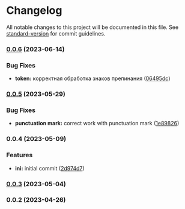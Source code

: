 # Changelog

All notable changes to this project will be documented in this file. See [standard-version](https://github.com/conventional-changelog/standard-version) for commit guidelines.

### [0.0.6](https://github.com/ai-med-tools/tokenizer/compare/v0.0.5...v0.0.6) (2023-06-14)


### Bug Fixes

* **token:** корректная обработка знаков препинания ([06495dc](https://github.com/ai-med-tools/tokenizer/commit/06495dcc192da93444483855dbc418a42f196c59))

### [0.0.5](https://github.com/ai-med-tools/tokenizer/compare/v0.0.4...v0.0.5) (2023-05-29)


### Bug Fixes

* **punctuation mark:** correct work with punctuation mark ([1e89826](https://github.com/ai-med-tools/tokenizer/commit/1e8982620962ef3679dfb4875db5a22ccb620e5d))

### 0.0.4 (2023-05-09)


### Features

* **ini:** initial commit ([2d974d7](https://github.com/ai-med-tools/tokenizer/commit/2d974d736ab4fbdf642ac77759fdf482e86f516f))

### [0.0.3](https://github.com/ai-med-tools/tokenizer/compare/v0.0.2...v0.0.3) (2023-05-04)

### 0.0.2 (2023-04-26)
